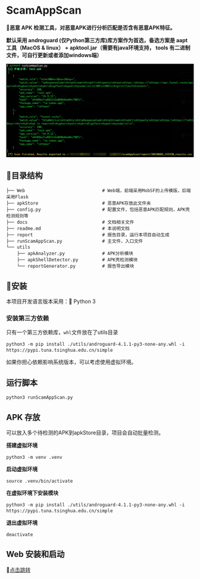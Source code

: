 # ScamAppScan

👊**恶意 APK 检测工具，对恶意APK进行分析匹配是否含有恶意APK特征。**

**默认采用 androguard (仅Python第三方库)库方案作为首选，备选方案是 aapt 工具（MacOS & linux） + apktool.jar（需要有java环境支持， tools 有二进制文件，可自行更新或者添加windows端）**

![Example](./docs/example_1.jpg)

## 🌲目录结构

```shell
├── Web                             # Web端，前端采用MobSF的上传模版，后端采用Flask
├── apkStore                        # 恶意APK存放此文件夹
├── config.py                       # 配置文件，包括恶意APK匹配规则，APK壳检测规则等
├── docs                            # 文档相关文件
├── readme.md                       # 本说明文档
├── report                          # 报告目录，运行本项目自动生成
├── runScamAppScan.py               # 主文件，入口文件
└── utils
    ├── apkAnalyzer.py              # APK分析模块
    ├── apkShellDetector.py         # APK壳检测模块
    └── reportGenerator.py          # 报告导出模块
```

## 🚀安装

本项目开发语言版本采用：🐍 Python 3

### 安装第三方依赖

只有一个第三方依赖库，`whl`文件放在了utils目录

```shell
python3 -m pip install ./utils/androguard-4.1.1-py3-none-any.whl -i https://pypi.tuna.tsinghua.edu.cn/simple
```

如果你担心依赖影响系统版本，可以考虑使用虚拟环境。

## 运行脚本
```shell
python3 runScamAppScan.py
```

## APK 存放
可以放入多个待检测的APK到apkStore目录，项目会自动批量检测。

**搭建虚拟环境**
```shell
python3 -m venv .venv
```
**启动虚拟环境**
```shell
source .venv/bin/activate
```

**在虚拟环境下安装模块**
```shell
python3 -m pip install ./utils/androguard-4.1.1-py3-none-any.whl -i https://pypi.tuna.tsinghua.edu.cn/simple
```

**退出虚拟环境**
```shell
deactivate
```



## Web 安装和启动
📝[点击跳转](https://github.com/Re13orn/scamAppScan/blob/main/Web/readme.md)
